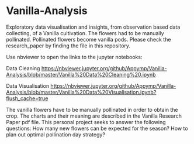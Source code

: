 # Vanilla-Analysis
Exploratory data visualisation and insights, from observation based data collecting, of a Vanilla cultivation. The flowers had to be manually pollinated. Pollinated flowers become vanilla pods. Please check the research_paper by finding the file in this repository.

Use nbviewer to open the links to the jupyter notebooks:

Data Cleaning https://nbviewer.jupyter.org/github/Appymp/Vanilla-Analysis/blob/master/Vanilla%20Data%20Cleaning%20.ipynb

Data Visualisation https://nbviewer.jupyter.org/github/Appymp/Vanilla-Analysis/blob/master/Vanilla%20Data%20Visualisation.ipynb?flush_cache=true

The vanilla flowers have to be manually pollinated in order to obtain the crop. The charts and their meaning are described in the Vanilla Research Paper pdf file. This personal project seeks to answer the following questions:
How many new flowers can be expected for the season?
How to plan out optimal pollination day strategy?

